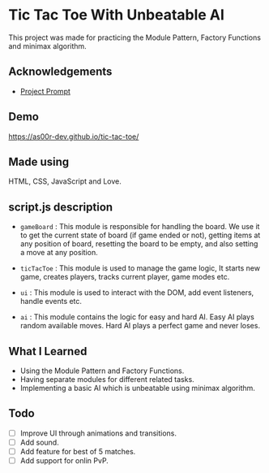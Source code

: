 # Tic Tac Toe With Unbeatable AI

This project was made for practicing the Module Pattern, Factory Functions and minimax algorithm.

## Acknowledgements

- [Project Prompt](https://www.theodinproject.com/lessons/node-path-javascript-tic-tac-toe)

## Demo

https://as00r-dev.github.io/tic-tac-toe/

## Made using

HTML, CSS, JavaScript and Love.

## script.js description

- `gameBoard` : This module is responsible for handling the board. We use it to get the current state of board (if game ended or not), getting items at any position of board, resetting the board to be empty, and also setting a move at any position.

- `ticTacToe` : This module is used to manage the game logic, It starts new game, creates players, tracks current player, game modes etc.

- `ui` : This module is used to interact with the DOM, add event listeners, handle events etc.

- `ai` : This module contains the logic for easy and hard AI. Easy AI plays random available moves. Hard AI plays a perfect game and never loses.

## What I Learned

- Using the Module Pattern and Factory Functions.
- Having separate modules for different related tasks.
- Implementing a basic AI which is unbeatable using minimax algorithm.

## Todo

- [ ] Improve UI through animations and transitions.
- [ ] Add sound.
- [ ] Add feature for best of 5 matches.
- [ ] Add support for onlin PvP.
